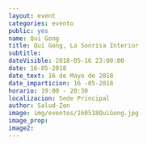 ```yaml
---
layout: event
categories: evento
public: yes
name: Qui Gong
title: Qui Gong, La Sonrisa Interior
subtitle:
dateVisible: 2018-05-16 23:00:00
date: 16-05-2018
date_text: 16 de Mayo de 2018
date_imparticion: 16 -05-2018
horario: 19:00 - 20:30
localizacion: Sede Principal
author: Salud-Zen
image: img/eventos/160518QuiGong.jpg
image_prop:
image2:
---
```


